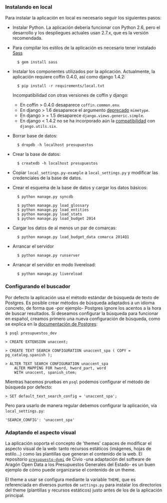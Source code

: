 ### Instalando en local

Para instalar la aplicación en local es necesario seguir los siguientes pasos:

* Instalar Python. La aplicación debería funcionar con Python 2.6, pero el desarrollo y los despliegues actuales usan 2.7.x, que es la versión recomendada.

* Para compilar los estilos de la aplicación es necesario tener instalado [Sass](http://sass-lang.com/install)

        $ gem install sass

* Instalar los componentes utilizados por la aplicación. Actualmente, la aplicación requiere coffin 0.4.0, así como django 1.4.2:
    
        $ pip install -r requirements/local.txt

    Incompatibilidad con otras versiones de coffin y django:
    * En coffin > 0.4.0 desaparece `coffin.common.env`.
    * En django > 1.6 desaparece el argumento [deprecado][4] `mimetype`.
    * En django > = 1.5 desaparece `django.views.generic.simple`.
    * En django < 1.4.2 no se ha incorporado aún la [compatibilidad][5] con `django.utils.six`.

* Borrar base de datos:

        $ dropdb -h localhost presupuestos

* Crear la base de datos:

        $ createdb -h localhost presupuestos

* Copiar `local_settings.py-example` a `local_settings.py` y modificar las credenciales de la base de datos.

* Crear el esquema de la base de datos y cargar los datos básicos:

        $ python manage.py syncdb

        $ python manage.py load_glossary
        $ python manage.py load_entities
        $ python manage.py load_stats
        $ python manage.py load_budget 2014

* Cargar los datos de al menos un par de comarcas:

        $ python manage.py load_budget_data comarca 2014Q1

* Arrancar el servidor

        $ python manage.py runserver

* Arrancar el servidor en modo livereload:

        $ python manage.py livereload

[4]: https://docs.djangoproject.com/en/1.7/internals/deprecation/#deprecation-removed-in-1-7
[5]: https://docs.djangoproject.com/en/1.5/topics/python3/#philosophy


### Configurando el buscador

Por defecto la aplicación usa el método estándar de búsqueda de texto de Postgres. Es posible crear métodos de búsqueda adaptados a un idioma concreto, de forma que -por ejemplo- Postgres ignore los acentos a la hora de buscar resultados. Si deseamos configurar la búsqueda para funcionar en español, creamos primero una nueva configuración de búsqueda, como se explica en la [documentación de Postgres](http://www.postgresql.org/docs/9.1/static/textsearch-configuration.html):

    $ psql presupuestos_dev

    > CREATE EXTENSION unaccent;

    > CREATE TEXT SEARCH CONFIGURATION unaccent_spa ( COPY = pg_catalog.spanish );

    > ALTER TEXT SEARCH CONFIGURATION unaccent_spa
        ALTER MAPPING FOR hword, hword_part, word
        WITH unaccent, spanish_stem;

Mientras hacemos pruebas en `psql` podemos configurar el método de búsqueda por defecto:

    > SET default_text_search_config = 'unaccent_spa';

Pero para usarlo de manera regular debemos configurar la aplicación, vía `local_settings.py`:

    'SEARCH_CONFIG': 'unaccent_spa'


### Adaptando el aspecto visual

La aplicación soporta el concepto de 'themes' capaces de modificar el aspecto visual de la web: tanto recursos estáticos (imágenes, hojas de estilo...) como las plantillas que generan el contenido de la web. El repositorio [`presupuesto-dvmi`](https://github.com/civio/presupuesto-dvmi) de Civio -una adaptación del software de Aragón Open Data a los Presupuestos Generales del Estado- es un buen ejemplo de cómo puede organizarse el contenido de un theme.

El theme a usar se configura mediante la variable `THEME`, que es referenciada en diversos puntos de `settings.py` para instalar los directorios del theme (plantillas y recursos estáticos) justo antes de los de la aplicación principal.
